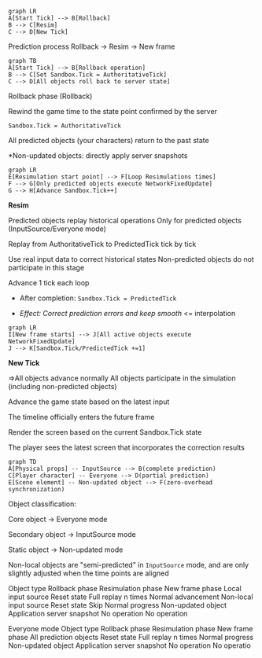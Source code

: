 
```mermaid
graph LR
A[Start Tick] --> B[Rollback]
B --> C[Resim]
C --> D[New Tick]
```

Prediction process Rollback → Resim → New frame

```mermaid
graph TB
A[Start Tick] --> B[Rollback operation]
B --> C[Set Sandbox.Tick = AuthoritativeTick]
C --> D[All objects roll back to server state]
```

Rollback phase (Rollback)

Rewind the game time to the state point confirmed by the server

`Sandbox.Tick = AuthoritativeTick`

All predicted objects (your characters) return to the past state

*Non-updated objects: directly apply server snapshots

```mermaid
graph LR
E[Resimulation start point] --> F[Loop Resimulations times]
F --> G[Only predicted objects execute NetworkFixedUpdate]
G --> H[Advance Sandbox.Tick++]

```

**Resim**

Predicted objects replay historical operations
Only for predicted objects (InputSource/Everyone mode)

Replay from AuthoritativeTick to PredictedTick tick by tick

Use real input data to correct historical states
Non-predicted objects do not participate in this stage

Advance 1 tick each loop

- After completion: `Sandbox.Tick = PredictedTick`

- *Effect: Correct prediction errors and keep smooth* <= interpolation
```mermaid
graph LR
I[New frame starts] --> J[All active objects execute NetworkFixedUpdate]
J --> K[Sandbox.Tick/PredictedTick +=1]
```
**New Tick**

=>All objects advance normally
All objects participate in the simulation (including non-predicted objects)

Advance the game state based on the latest input

The timeline officially enters the future frame

Render the screen based on the current Sandbox.Tick state

The player sees the latest screen that incorporates the correction results

```mermaid
graph TD
A[Physical props] -- InputSource --> B(complete prediction)
C[Player character] -- Everyone --> D(partial prediction)
E[Scene element] -- Non-updated object --> F(zero-overhead synchronization)
```
Object classification:

Core object → Everyone mode

Secondary object → InputSource mode

Static object → Non-updated mode

Non-local objects are "semi-predicted" in `InputSource` mode, and are only slightly adjusted when the time points are aligned

Object type Rollback phase Resimulation phase New frame phase
Local input source Reset state Full replay n times Normal advancement
Non-local input source Reset state Skip Normal progress
Non-updated object Application server snapshot No operation No operation

Everyone mode
Object type Rollback phase Resimulation phase New frame phase
All prediction objects Reset state Full replay n times Normal progress
Non-updated object Application server snapshot No operation No operatio
